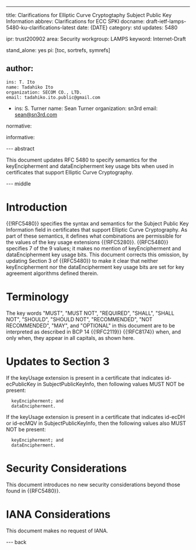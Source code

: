 ---
title:  Clarifications for Elliptic Curve Cryptogtaphy Subject Public Key Information
abbrev: Clarifications for ECC SPKI
docname: draft-ietf-lamps-5480-ku-clarifications-latest
date: {DATE}
category: std
updates: 5480

ipr: trust200902
area: Security
workgroup: LAMPS
keyword: Internet-Draft

stand_alone: yes
pi: [toc, sortrefs, symrefs]

author:
 -
    ins: T. Ito
    name: Tadahiko Ito
    organization: SECOM CO., LTD.
    email: tadahiko.ito.public@gmail.com
 -
    ins: S. Turner
    name: Sean Turner
    organization: sn3rd
    email: sean@sn3rd.com

normative:

informative:

--- abstract

This document updates RFC 5480 to specify semantics for the keyEncipherment
and dataEncipherment key usage bits when used in certificates that support Elliptic
Curve Cryptography.

--- middle

Introduction
=

{{!RFC5480}} specifies the syntax and semantics for the Subject Public Key
Information field in certificates that support Elliptic Curve Cryptography.  As part
of these semantics, it defines what combinations are permissible for the values
of the key usage extensions {{!RFC5280}}.  {{RFC5480}} specifies  7 of the 9
values; it makes no mention of keyEncipherment and dataEncipherment key
usage bits.  This document corrects this omission, by updating Section 3
of {{RFC5480}} to make it clear that neither keyEncipherment nor the
dataEncipherment key usage bits are set for key agreement algorithms
defined therein.

Terminology
=

The key words "MUST", "MUST NOT", "REQUIRED", "SHALL", "SHALL NOT",
"SHOULD", "SHOULD NOT", "RECOMMENDED", "NOT RECOMMENDED", "MAY", and
"OPTIONAL" in this document are to be interpreted as described in
BCP 14 {{!RFC2119}} {{!RFC8174}} when, and only when, they appear in
all capitals, as shown here.

Updates to Section 3
=

If the keyUsage extension is present in a certificate that indicates id-ecPublicKey in SubjectPublicKeyInfo, then following values MUST NOT be present:

~~~
  keyEncipherment; and
  dataEncipherment.
~~~~

If the keyUsage extension is present in a certificate that indicates id-ecDH or id-ecMQV in SubjectPublicKeyInfo, then the following values also MUST NOT be present:

~~~
  keyEncipherment; and
  dataEncipherment.
~~~

Security Considerations
=

This document introduces no new security considerations beyond those found in
{{RFC5480}}.

IANA Considerations
=

This document makes no request of IANA.

--- back
